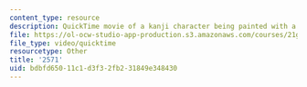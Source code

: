 ```yaml
---
content_type: resource
description: QuickTime movie of a kanji character being painted with a brush.
file: https://ol-ocw-studio-app-production.s3.amazonaws.com/courses/21g-504-japanese-iv-spring-2009/bdbfd65011c1d3f32fb231849e348430_2571.mov
file_type: video/quicktime
resourcetype: Other
title: '2571'
uid: bdbfd650-11c1-d3f3-2fb2-31849e348430
---
```

